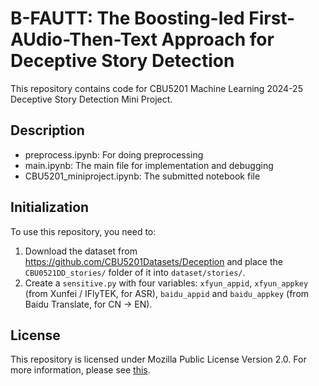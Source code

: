 # B-FAUTT: The Boosting-led First-AUdio-Then-Text Approach for Deceptive Story Detection

This repository contains code for CBU5201 Machine Learning 2024-25 Deceptive Story Detection Mini Project.

## Description

- preprocess.ipynb: For doing preprocessing
- main.ipynb: The main file for implementation and debugging
- CBU5201_miniproject.ipynb: The submitted notebook file

## Initialization

To use this repository, you need to:

1. Download the dataset from https://github.com/CBU5201Datasets/Deception and place the `CBU0521DD_stories/` folder of it into `dataset/stories/`.
2. Create a `sensitive.py` with four variables: `xfyun_appid`, `xfyun_appkey` (from Xunfei / IFlyTEK, for ASR), `baidu_appid` and `baidu_appkey` (from Baidu Translate, for CN -> EN).

## License

This repository is licensed under Mozilla Public License Version 2.0. For more information, please see [this](https://www.mozilla.org/en-US/MPL/2.0/).